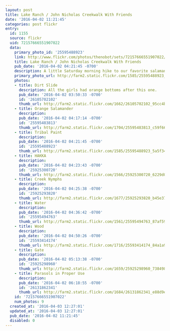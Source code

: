 ```yaml
---
layout: post
title: Lake Ranch / John Nicholas Creekwalk With Friends
date: '2016-04-02 11:21:45'
categories: post flickr
entry:
  id: 1155
  source: flickr
  uid: 72157666551907022
  data:
    primary_photo_id: '25595488923'
    link: http://www.flickr.com/photos/thenobot/sets/72157666551907022/
    title: Lake Ranch / John Nicholas Creekwalk With Friends
    pub_date: '2016-04-02 04:21:45 -0700'
    description: A little Saturday morning hike to our favorite salamander hangout.
    primary_photo_url: http://farm2.static.flickr.com/1585/25595488923_5a5f342937_m.jpg
    photos:
    - title: Dirt Slide
      description: All the girls had orange bottoms after this one.
      pub_date: '2016-04-02 03:50:33 -0700'
      id: '26105702102'
      thumb_url: http://farm2.static.flickr.com/1662/26105702102_95cc4b7b34_s.jpg
    - title: Orange Salamander
      description: 
      pub_date: '2016-04-02 04:17:14 -0700'
      id: '25595483813'
      thumb_url: http://farm2.static.flickr.com/1704/25595483813_c59f66471e_s.jpg
    - title: Tribal Paint
      description: 
      pub_date: '2016-04-02 04:21:45 -0700'
      id: '25595488923'
      thumb_url: http://farm2.static.flickr.com/1585/25595488923_5a5f342937_s.jpg
    - title: HAKKA
      description: 
      pub_date: '2016-04-02 04:23:43 -0700'
      id: '25925300720'
      thumb_url: http://farm2.static.flickr.com/1566/25925300720_6229d049f7_s.jpg
    - title: Creek Nymphs
      description: 
      pub_date: '2016-04-02 04:25:38 -0700'
      id: '25925293820'
      thumb_url: http://farm2.static.flickr.com/1677/25925293820_b45e37f4e7_s.jpg
    - title: Water
      description: 
      pub_date: '2016-04-02 04:36:42 -0700'
      id: '25595494763'
      thumb_url: http://farm2.static.flickr.com/1561/25595494763_87af59fd6f_s.jpg
    - title: Wood
      description: 
      pub_date: '2016-04-02 04:50:26 -0700'
      id: '25593414174'
      thumb_url: http://farm2.static.flickr.com/1716/25593414174_84a1a9effb_s.jpg
    - title: Gate
      description: 
      pub_date: '2016-04-02 05:13:38 -0700'
      id: '25925298960'
      thumb_url: http://farm2.static.flickr.com/1659/25925298960_73849844d7_s.jpg
    - title: Parasols in Proper Use
      description: 
      pub_date: '2016-04-02 06:18:55 -0700'
      id: '26131862341'
      thumb_url: http://farm2.static.flickr.com/1684/26131862341_e88d9e21cb_s.jpg
    id: '72157666551907022'
    num_photos: 9
  created_at: '2016-04-03 12:27:01'
  updated_at: '2016-04-03 12:27:01'
  pub_date: '2016-04-02 11:21:45'
  disabled: 0
---
```

